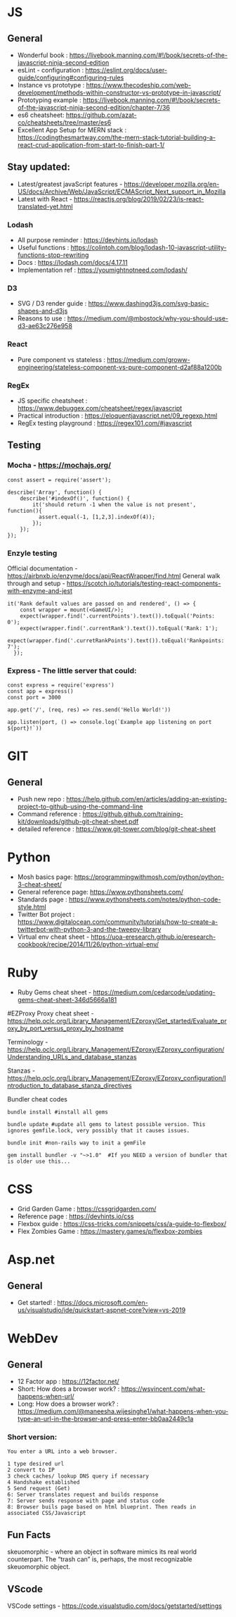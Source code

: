 # JS

## General
- Wonderful book : https://livebook.manning.com/#!/book/secrets-of-the-javascript-ninja-second-edition
- esLint - configuration : https://eslint.org/docs/user-guide/configuring#configuring-rules
- Instance vs prototype : https://www.thecodeship.com/web-development/methods-within-constructor-vs-prototype-in-javascript/
- Prototyping example : https://livebook.manning.com/#!/book/secrets-of-the-javascript-ninja-second-edition/chapter-7/36
- es6 cheatsheet: https://github.com/azat-co/cheatsheets/tree/master/es6
- Excellent App Setup for MERN stack : https://codingthesmartway.com/the-mern-stack-tutorial-building-a-react-crud-application-from-start-to-finish-part-1/

## Stay updated:
- Latest/greatest javaScript features - https://developer.mozilla.org/en-US/docs/Archive/Web/JavaScript/ECMAScript_Next_support_in_Mozilla
- Latest with React - https://reactjs.org/blog/2019/02/23/is-react-translated-yet.html

### Lodash 
- All purpose reminder : https://devhints.io/lodash 
- Useful functions : https://colintoh.com/blog/lodash-10-javascript-utility-functions-stop-rewriting 
- Docs : https://lodash.com/docs/4.17.11 
- Implementation ref : https://youmightnotneed.com/lodash/ 

### D3
- SVG / D3 render guide : https://www.dashingd3js.com/svg-basic-shapes-and-d3js
- Reasons to use : https://medium.com/@mbostock/why-you-should-use-d3-ae63c276e958

### React
- Pure component vs stateless : https://medium.com/groww-engineering/stateless-component-vs-pure-component-d2af88a1200b

### RegEx
- JS specific cheatsheet : https://www.debuggex.com/cheatsheet/regex/javascript
- Practical introduction : https://eloquentjavascript.net/09_regexp.html
- RegEx testing playground : https://regex101.com/#javascript
## Testing

### Mocha - https://mochajs.org/
```
const assert = require('assert');

describe('Array', function() {
	describe('#indexOf()', function() {
		it('should return -1 when the value is not present', function(){
		  assert.equal(-1, [1,2,3].indexOf(4));
		});
	});
});
```

### Enzyle testing
Official documentation - https://airbnxb.io/enzyme/docs/api/ReactWrapper/find.html
General walk through and setup - https://scotch.io/tutorials/testing-react-components-with-enzyme-and-jest

```
it('Rank default values are passed on and rendered', () => {
    const wrapper = mount(<GameUI/>);
    expect(wrapper.find('.currentPoints').text()).toEqual('Points: 0');
    expect(wrapper.find('.currentRank').text()).toEqual('Rank: 1');
    expect(wrapper.find('.curretRankPoints').text()).toEqual('Rankpoints: 7');
  });
  ```

### Express - The little server that could:

```
const express = require('express')
const app = express()
const port = 3000

app.get('/', (req, res) => res.send('Hello World!'))

app.listen(port, () => console.log(`Example app listening on port ${port}!`))
```

# GIT

## General
- Push new repo : https://help.github.com/en/articles/adding-an-existing-project-to-github-using-the-command-line 
- Command reference : https://github.github.com/training-kit/downloads/github-git-cheat-sheet.pdf
- detailed reference : https://www.git-tower.com/blog/git-cheat-sheet

# Python
- Mosh basics page: https://programmingwithmosh.com/python/python-3-cheat-sheet/
- General reference page: https://www.pythonsheets.com/
- Standards page : https://www.pythonsheets.com/notes/python-code-style.html
- Twitter Bot project : https://www.digitalocean.com/community/tutorials/how-to-create-a-twitterbot-with-python-3-and-the-tweepy-library
- Virtual env cheat sheet - https://uoa-eresearch.github.io/eresearch-cookbook/recipe/2014/11/26/python-virtual-env/

# Ruby
- Ruby Gems cheat sheet - https://medium.com/cedarcode/updating-gems-cheat-sheet-346d5666a181

#EZProxy
Proxy cheat sheet - https://help.oclc.org/Library_Management/EZproxy/Get_started/Evaluate_proxy_by_port_versus_proxy_by_hostname

Terminology - https://help.oclc.org/Library_Management/EZproxy/EZproxy_configuration/Understanding_URLs_and_database_stanzas

Stanzas - https://help.oclc.org/Library_Management/EZproxy/EZproxy_configuration/Introduction_to_database_stanza_directives

Bundler cheat codes 
```
bundle install #install all gems

bundle update #update all gems to latest possible version. This ignores gemfile.lock, very possibly that it causes issues.

bundle init #non-rails way to init a gemFile

gem install bundler -v "~>1.0"  #If you NEED a version of bundler that is older use this...

```



# CSS 
- Grid Garden Game : https://cssgridgarden.com/
- Reference page : https://devhints.io/css
- Flexbox guide : https://css-tricks.com/snippets/css/a-guide-to-flexbox/
- Flex Zombies Game : https://mastery.games/p/flexbox-zombies

# Asp.net
## General
- Get started! : https://docs.microsoft.com/en-us/visualstudio/ide/quickstart-aspnet-core?view=vs-2019

# WebDev
## General
- 12 Factor app : https://12factor.net/
- Short: How does a browser work? : https://wsvincent.com/what-happens-when-url/
- Long: How does a browser work? : https://medium.com/@maneesha.wijesinghe1/what-happens-when-you-type-an-url-in-the-browser-and-press-enter-bb0aa2449c1a
### Short version:
```
You enter a URL into a web browser. 

1 type desired url
2 convert to IP
3 check caches/ lookup DNS query if necessary
4 Handshake established
5 Send request (Get)
6: Server translates request and builds response
7: Server sends response with page and status code
8: Browser buils page based on html blueprint. Then reads in associated CSS/Javascript
```

## Fun Facts
skeuomorphic - where an object in software mimics its real world counterpart. The “trash can” is, perhaps, the most recognizable skeuomorphic object.

## VScode
VSCode settings - https://code.visualstudio.com/docs/getstarted/settings

